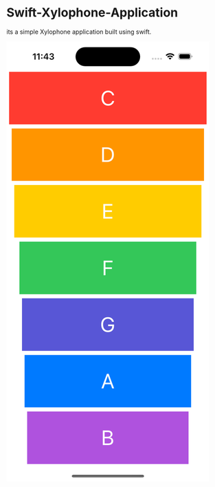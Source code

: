 # Swift-Xylophone-Application
its a simple Xylophone application built using swift. 

![alt text](/image/home.PNG)
